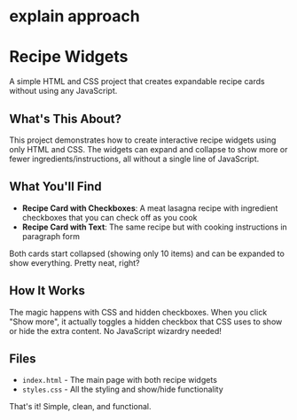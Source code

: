 # explain approach
# Recipe Widgets

A simple HTML and CSS project that creates expandable recipe cards without using any JavaScript.

## What's This About?

This project demonstrates how to create interactive recipe widgets using only HTML and CSS. The widgets can expand and collapse to show more or fewer ingredients/instructions, all without a single line of JavaScript.

## What You'll Find

- **Recipe Card with Checkboxes**: A meat lasagna recipe with ingredient checkboxes that you can check off as you cook
- **Recipe Card with Text**: The same recipe but with cooking instructions in paragraph form

Both cards start collapsed (showing only 10 items) and can be expanded to show everything. Pretty neat, right?

## How It Works

The magic happens with CSS and hidden checkboxes. When you click "Show more", it actually toggles a hidden checkbox that CSS uses to show or hide the extra content. No JavaScript wizardry needed!


## Files

- `index.html` - The main page with both recipe widgets
- `styles.css` - All the styling and show/hide functionality

That's it! Simple, clean, and functional.
